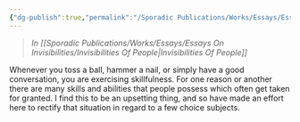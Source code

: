 ```yaml
---
{"dg-publish":true,"permalink":"/Sporadic Publications/Works/Essays/Essays On Invisibilities/Skills/"}
---
```


> *In [[Sporadic Publications/Works/Essays/Essays On Invisibilities/Invisibilities Of People\|Invisibilities Of People]]*

Whenever you toss a ball, hammer a nail, or simply have a good conversation, you are exercising skillfulness. For one reason or another there are many skills and abilities that people possess which often get taken for granted. I find this to be an upsetting thing, and so have made an effort here to rectify that situation in regard to a few choice subjects.  

<div class="page-break" style="page-break-before: always;"></div>
